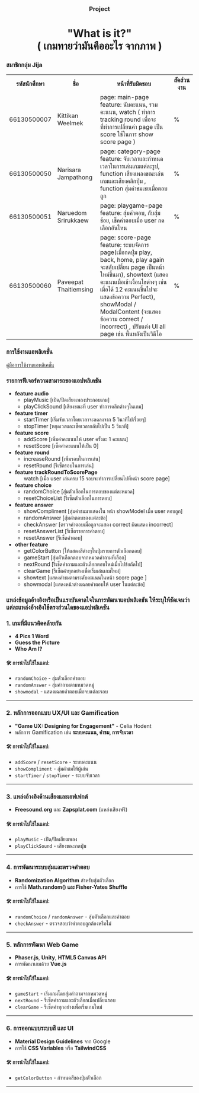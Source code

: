 <div align="center">
  <h3 style="text-align:center;">Project</h3>
  <h1>"What is it?"<br>( เกมทายว่ามันคืออะไร จากภาพ )</h1>
</div>
<h3>สมาชิกกลุ่ม Jija</h3>
<table>
  <colgroup>
    <col>
    <col>
  </colgroup>
  <tr>
    <th>รหัสนักศึกษา</th>
    <th>ชื่อ</th>
    <th>หน้าที่รับผิดชอบ</th>
    <th>สัดส่วนงาน</th>
  </tr>
  <tr>
    <td>66130500007</td>
    <td>Kittikan Weelmek</td>
    <td>page: main-page<br>
        feature: นับคะแนน, รวมคะแนน, watch ( ทำการ tracking round เพื่อจะที่ทำการเปลี่ยนค่า page เป็น score ใช้ในการ show score page )
    </td>
    <td>%</td>
  </tr>
  
  <tr>
    <td>66130500050</td>
    <td>Narisara Jampathong</td>
    <td>page: category-page<br>
        feature: จับเวลาและกำหนดเวลาในการเล่นเกมแต่ละรูป,  function เสียงเพลงขณะเล่นเกมและเสียงคลิกปุ่ม , function สุ่มคำชมเชยเมื่อตอบถูก
    </td>
    <td>%</td>
  </tr>

  <tr>
    <td>66130500051</td>
    <td>Naruedom Srirukkaew</td>
    <td>page: playgame-page<br>
        feature: สุ่มคำตอบ, กับสุ่มช้อย, เช็คคำตอบเมื่อ user กดเลือกอันไหน
    </td>
    <td>%</td>
  </tr>

  <tr>
    <td>66130500060</td>
    <td>Paveepat Thaitiemsing</td>
    <td>page: score-page<br>
        feature: ระบบจัดการ page(เมื่อกดปุ่ม play, back, home, play again จะสลับเปลี่ยน page เป็นหน้าใหม่ขึ้นมา), showtext (แสดงคะแนนเมื่อเข้าเงื่อนไขต่างๆ เช่น เมื่อได้ 12 คะแนนขึ้นไปจะแสดงข้อความ     
        Perfect), showModal / ModalContent (จะแสดงข้อความ correct / incorrect) , ปรับแต่ง UI all page เช่น พื้นหลังเป็นวิดีโอ
    </td>
    <td>%</td>
  </tr>
</table>

  <h3>การใช้งานแอพลิเคชั่น</h3>
  <a href="https://github.com/user-attachments/files/18827254/default.pdf">คู่มือการใช้งานแอพลิเคชั่น</a>
  <br>
  
  <h3>รายการฟีเจอร์ความสามารถของแอปพลิเคชัน</h3>
  <ul>
     <li><b>feature audio</b>
          <ul>
               <li>playMusic [เปิด/ปิดเสียงเพลงประกอบเกม]</li>
               <li>playClickSound [เสียงขณะที่ user ทำการคลิกต่างๆในเกม]</li>
          </ul>
     </li>
     <li><b>feature timer</b>
          <ul>
               <li>startTimer [เริ่มจับเวลาโดยเวลาจะลดลงจาก 5 วินาทีไปเรื่อยๆ]</li>
               <li>stopTimer [หยุดเวลและเซ็ตเวลากลับไปเป็น 5 วินาที]</li>
          </ul>
     </li>
     <li><b>feature score</b>
          <ul>
               <li>addScore [เพิ่มค่าคะแนนให้ user ครั้งละ 1 คะแนน]</li>
               <li>resetScore [เซ็ตค่าคะแนนให้เป็น 0]</li>
          </ul>
     </li>
     <li><b>feature round</b>
          <ul>
               <li>increaseRound [เพิ่มรอบในการเล่น]</li>
               <li>resetRound [รีเซ็ตรอบในการเล่น]</li>
          </ul>
     </li>
     <li><b>feature trackRoundToScorePage</b>
       <ul>watch [เมื่อ user เล่นครบ 15 รอบจะทำการเปลี่ยนไปที่หน้า score page]</ul>
     </li>
     <li><b>feature choice</b>
          <ul>
               <li>randomChoice [สุ่มตัวเลือกในการตอบของแต่ละหมวด]</li>
               <li>resetChoiceList [รีเซ็ตตัวเลือกในการตอบ]</li>
          </ul>
     </li>
    <li><b>feature answer</b>
          <ul>
               <li>showCompliment [สุ่มคำชมมาแสดงใน หน้า showModel เมื่อ user ตอบถูก]</li>
               <li>randomAnswer [สุ่มคำตอบของแต่ละข้อ]</li>
               <li>checkAnswer [ตรวจคำตอบเมื่อถูกจะแสดง correct ผิดแสดง incorrect]</li>
               <li>resetAnswerList [รีเซ็ตรายการคำตอบ]</li>
               <li>resetAnswer [รีเซ็ตคำตอบ]</li>
          </ul>
     </li>
     <li><b>other feature</b>
          <ul>
               <li>getColorButton [ให้แสดงสีต่างๆในปุ่มรายการตัวเลือกตอบ]</li>
               <li>gameStart [สุ่มตัวเลือกตอบจากหมวดคำถามที่เลือก]</li>
               <li>nextRound [รีเช็ตคำถามและตัวเลือกตอบใหม่เมื่อไปข้อถัดไป]</li>
               <li>clearGame [รีเซ็ตค่าทุกอย่างเพื่อเริ่มเล่นเกมใหม่]</li>
               <li>showtext [แสดงคำชมตามระดับคะแนนในหน้า score page ]</li>
               <li>showmodal [แสดงหน้าต่างเฉลยคำตอบให้ user ในแต่ละข้อ]</li>
          </ul>
     </li>
  </ul>
  
  <h3>แหล่งข้อมูลอ้างอิงหรือเป็นแรงบันดาลใจในการพัฒนาแอปพลิเคชัน ให้ระบุให้ชัดเจนว่าแต่ละแหล่งอ้างอิงใช้ตรงส่วนใดของแอปพลิเคชัน </h3>
  
### 1. เกมที่มีแนวคิดคล้ายกัน
- **4 Pics 1 Word**
- **Guess the Picture**
- **Who Am I?**

#### 🛠 การนำไปใช้ในแอป:
- `randomChoice` - สุ่มตัวเลือกคำตอบ
- `randomAnswer` - สุ่มคำถามตามหมวดหมู่
- `showmodal` - แสดงเฉลยคำตอบเมื่อจบแต่ละรอบ

---

### 2. หลักการออกแบบ UX/UI และ Gamification
- **"Game UX: Designing for Engagement"** - Celia Hodent
- หลักการ Gamification เช่น **ระบบคะแนน, คำชม, การจับเวลา**

#### 🛠 การนำไปใช้ในแอป:
- `addScore` / `resetScore` - ระบบคะแนน
- `showCompliment` - สุ่มคำชมให้ผู้เล่น
- `startTimer` / `stopTimer` - ระบบจับเวลา

---

### 3. แหล่งอ้างอิงด้านเสียงและเอฟเฟกต์
- **Freesound.org** และ **Zapsplat.com** (แหล่งเสียงฟรี)
#### 🛠 การนำไปใช้ในแอป:
- `playMusic` - เปิด/ปิดเสียงเพลง
- `playClickSound` - เสียงขณะกดปุ่ม

---

### 4. การพัฒนาระบบสุ่มและตรวจคำตอบ
- **Randomization Algorithm** สำหรับสุ่มตัวเลือก
- การใช้ **Math.random() และ Fisher-Yates Shuffle**

#### 🛠 การนำไปใช้ในแอป:
- `randomChoice` / `randomAnswer` - สุ่มตัวเลือกและคำตอบ
- `checkAnswer` - ตรวจสอบว่าคำตอบถูกต้องหรือไม่

---

### 5. หลักการพัฒนา Web Game
- **Phaser.js**, **Unity**, **HTML5 Canvas API**
- การพัฒนาเกมด้วย **Vue.js**

#### 🛠 การนำไปใช้ในแอป:
- `gameStart` - เริ่มเกมโดยสุ่มคำถามจากหมวดหมู่
- `nextRound` - รีเซ็ตคำถามและตัวเลือกเมื่อเปลี่ยนรอบ
- `clearGame` - รีเซ็ตค่าทุกอย่างเพื่อเริ่มเกมใหม่

---

### 6. การออกแบบระบบสี และ UI
- **Material Design Guidelines** จาก Google
- การใช้ **CSS Variables** หรือ **TailwindCSS**

#### 🛠 การนำไปใช้ในแอป:
- `getColorButton` - กำหนดสีของปุ่มตัวเลือก

---







